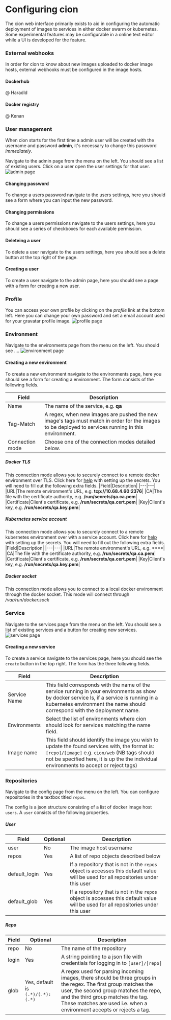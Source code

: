 # Configuring cion

The cion web interface primarily exists to aid in configuring the automatic deployment of images to services in either docker swarm or kubernetes. Some experimental features may be configurable in a online text editor while a UI is developed for the feature.

### External webhooks
In order for cion to know about new images uploaded to docker image hosts, external webhooks must be configured in the image hosts.

#### Dockerhub
@ Haradld

#### Docker registry
@ Kenan

### User management
When cion starts for the first time a admin user will be created with the username and password **admin**, it's necessary to change this password *immediately*.

Navigate to the admin page from the menu on the left. You should see a list of existing users. Click on a user open the user settings for that user.
![admin page](img/admin.png)

#### Changing password
To change a users password navigate to the users settings, here you should see a form where you can input the new password.

#### Changing permissions
To change a users permissions navigate to the users settings, here you should see a series of checkboxes for each available permission.

#### Deleteing a user
To delete a user navigate to the users settings, here you should see a delete button at the top right of the page.

#### Creating a user
To create a user navigate to the admin page, here you should see a page with a form for creating a new user.

### Profile
You can access your own profile by clicking on the *profile* link at the bottom left. Here you can change your own password and set a email account used for your gravatar profile image.
![profile page](img/profile.png)

### Environment

Navigate to the environments page from the menu on the left. You should see ....
![environment page](img/env.png)

#### Creating a new environment
To create a new environment navigate to the environments page, here you should see a form for creating a environment. The form consists of the following fields.

|Field|Description|
|---|---|
|Name|The name of the service, e.g. **qa**|
|Tag-Match|A regex, when new images are pushed the new image's tags must match in order for the images to be deployed to services running in this environment.|
|Connection mode|Choose one of the connection modes detailed below.|

##### Docker TLS
This connection mode allows you to securely connect to a remote docker environment over TLS. Click here for [help](secrets.md#docker) with setting up the secrets. You will need to fill out the following extra fields.
|Field|Description|
|---|---|
|URL|The remote environment's URL, e.g. **tcp://10.68.4.60:2376**|
|CA|The file with the certificate authority, e.g. **/run/secrets/qa.ca.pem**|
|Certificate|Client's certificate, e.g. **/run/secrets/qa.cert.pem**|
|Key|Client's key, e.g. **/run/secrets/qa.key.pem**|
##### Kubernetes service account
This connection mode allows you to securely connect to a remote kubernetes environment over with a service account. Click here for [help](secrets.md#kubernetes) with setting up the secrets. You will need to fill out the following extra fields.
|Field|Description|
|---|---|
|URL|The remote environment's URL, e.g. ****|
|CA|The file with the certificate authority, e.g. **/run/secrets/qa.ca.pem**|
|Certificate|Client's certificate, e.g. **/run/secrets/qa.cert.pem**|
|Key|Client's key, e.g. **/run/secrets/qa.key.pem**|

##### Docker socket
This connection mode allows you to connect to a local docker environment through the docker socket. This mode will connect through */var/run/docker.sock*

### Service
Navigate to the services page from the menu on the left. You should see a list of existing services and a button for creating new services.
![services page](img/services.png)

#### Creating a new service
To create a service navigate to the services page, here you should see the `create` button in the top right. The form has the three following fields.

|Field|Description|
|---|---|
|Service Name|This field corresponds with the name of the service running in your environments as show by docker service ls, if a service is running in a kubernetes environment the name should correspond with the deployment name.|
|Environments|Select the list of environments where cion should look for services matching the name field.|
|Image name|This field should identify the image you wish to update the found services with, the format is: `[repo]/[image]` e.g. `cion/web` (NB tags should not be specified here, it is up the the individual environments to accept or reject tags)|

### Repositories

Navigate to the config page from the menu on the left. You can configure repositories in the textbox titled `repos`.

The config is a json structure consisting of a list of docker image host `users`. A `user` consists of the following properties.

##### User
|Field|Optional|Description|
|---|---|---|
|user|No|The image host username|
|repos|Yes|A list of repo objects described below|
|default_login|Yes|If a repository that is not in the `repos` object is accesses this default value will be used for all repositories under this user|
|default_glob|Yes|If a repository that is not in the `repos` object is accesses this default value will be used for all repositories under this user|

##### Repo
|Field|Optional|Description|
|---|---|---|
|repo|No|The name of the repository|
|login|Yes|A string pointing to a json file with credentials for logging in to `[user]/[repo]`|
|glob|Yes, default is `(.*)/(.*):(.*)`|A regex used for parsing incoming images, there should be three groups in the regex. The first group matches the user, the second group matches the repo, and the third group matches the tag. These matches are used i.e. when a environment accepts or rejects a tag.|
